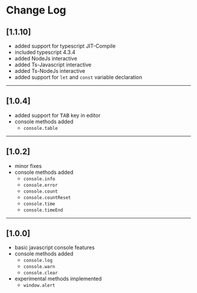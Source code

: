 # Change Log

## [1.1.10]

-   added support for typescript JIT-Compile
-   included typescript 4.3.4
-   added NodeJs interactive
-   added Ts-Javascript interactive
-   added Ts-NodeJs interactive
-   added support for `let` and `const` variable declaration

---

## [1.0.4]

-   added support for <kbd>TAB</kbd> key in editor
-   console methods added
    -   `console.table`

---

## [1.0.2]

-   minor fixes
-   console methods added
    -   `console.info`
    -   `console.error`
    -   `console.count`
    -   `console.countReset`
    -   `console.time`
    -   `console.timeEnd`

---

## [1.0.0]

-   basic javascript console features
-   console methods added
    -   `console.log`
    -   `console.warn`
    -   `console.clear`
-   experimental methods implemented
    -   `window.alert`
